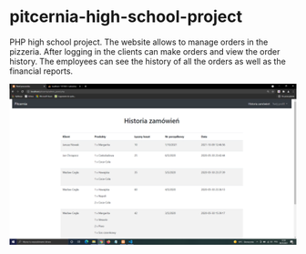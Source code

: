 # pitcernia-high-school-project
PHP high school project. The website allows to manage orders in the pizzeria. After logging in the clients can make orders and view the order history. The employees can see the history of all  the orders as well as the financial reports.

![](screenshots/admin_history.png)
